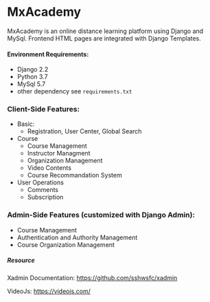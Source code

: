 # MxAcademy

MxAcademy is an online distance learning platform using Django and MySql. Frontend HTML pages are integrated with Django Templates. 

#### Environment Requirements:

- Django 2.2
- Python 3.7
- MySql 5.7
- other dependency see `requirements.txt`

### Client-Side Features:

- Basic:
  - Registration, User Center, Global Search
- Course
  - Course Management
  - Instructor Managment 
  - Organization Management
  - Video Contents 
  - Course Recommandation System
- User Operations
  - Comments
  - Subscription

### Admin-Side Features (customized with Django Admin):

- Course Management
- Authentication and Authority Management 
- Course Organization Management

##### Resource

Xadmin Documentation: https://github.com/sshwsfc/xadmin

VideoJs: https://videojs.com/
